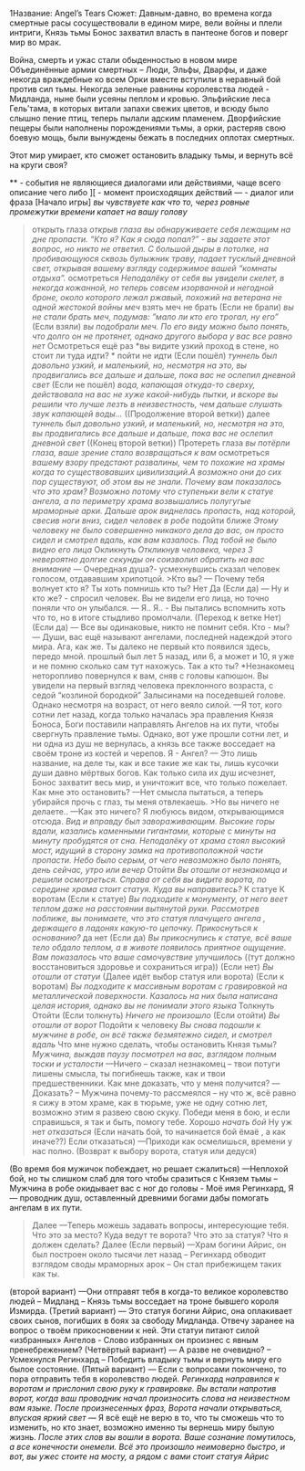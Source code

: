 1Название: Angel’s Tears
Сюжет:
Давным-давно, во времена когда смертные расы сосуществовали в едином мире, вели войны и плели интриги, Князь тьмы Бонос захватил власть в пантеоне богов и поверг мир во мрак.

Война, смерть и ужас стали обыденностью в новом мире Объединённые армии смертных – Люди, Эльфы, Дварфы, и даже некогда враждебные ко всем Орки вместе вступили в неравный бой против сил тьмы.
Некогда зеленые равнины королевства людей -  Мидланда, ныне были усеяны пеплом и кровью. Эльфийские леса Гель’тама, в которых витали запахи свежих цветов, и всюду было слышно пение птиц, теперь пылали адским пламенем. Дворфийские пещеры были наполнены порождениями тьмы, а орки, растеряв свою боевую мощь, были вынуждены бежать в последних оплотах смертных.

Этот мир умирает, кто сможет остановить владыку тьмы, и вернуть всё на круги своя?






** - события не являющиеся диалогами или действиями, чаще всего описание чего либо 
][ - момент происходящих действий — - диалог или фраза
 [Начало игры] 
*вы чувствуете как что то, через ровные промежутки времени капает на вашу голову*
 >открыть глаза
 *открыв глаза вы обнаруживаете себя лежащим на дне пропасти. “Кто я? Как я сюда попал?” - вы задаете этот вопрос, но никто не ответил. С большой дыры в потолке, на пробивающуюся сквозь булыжник траву, падает тусклый дневной свет, открывая вашему взгляду содержимое вашей “комнаты отдыха”.*
 >осмотреться *Неподалёку от себя вы увидели скелет, в некогда кожанной, но теперь совсем изорванной и негодной броне, около которого лежал ржавый, похожий на ветерана не одной жестокой войны меч*
 >взять меч 
>не брать
 (Если не брали) 
*вы не стали брать меч, подумав: ”мало ли кто его трогал, ну его”*
 (Если взяли)
 *вы подобрали меч. По его виду можно было понять, что долго он не протянет, однако другого выбора у вас все равно нет*
 >Осмотреться ещё раз 
*вы видите узкий проход в стене, но стоит ли туда идти? *
 >пойти 
>не идти 
(Если пошёл)
 *туннель был довольно узкий, и маленький, но, несмотря на это, вы продвигались все дальше и дальше, пока вас не ослепил дневной свет* 
(Если не пошёл) 
*вода, капающая откуда-то сверху, действовала на вас не хуже какой-нибудь пытки, и вскоре вы решили что лучше лезть в неизвестность, чем дальше слушать звук капающей воды…* 
((Продолжение второй ветки))
 >далее 
*туннель был довольно узкий, и маленький, но, несмотря на это, вы продвигались все дальше и дальше, пока вас не ослепил дневной свет* 
((Конец второй ветки)) 
>Протереть глаза
 *вы потëрли глаза, ваше зрение стало возвращаться к вам* 
>осмотреться
 *вашему взору предстают развалины, чем то похожие на храмы когда то существовавших цивилизаций.А возможно они до сих пор существуют, об этом вы не знали. Почему вам показалось что это храм? Возможно потому что ступеньки вели к статуе ангела, а по периметру храма возвышались полугугые мраморные арки. Дальше арок виднелась пропасть, над которой, свесив ноги вниз, сидел человек в робе*
>подойти ближе
 *Этому человеку не было совершенно никакого дела до вас, он просто сидел и смотрел вдаль, как вам казалось. Под тобой не было видно его лица* 
>Окликнуть 
*Откликнув человека, через 3 невероятно долгие секунды он соизволил обратить на вас внимание* — Очередная душа?- усмехнувшись сказал человек голосом, отдававшим хрипотцой. >Кто вы? 
— Почему тебя волнует кто я? Ты хоть помнишь кто ты? 
>Нет 
>Да 
(Если да)
 — Ну и кто же? - спросил человек. Вы не видели его лица, но точно поняли что он улыбался.
 — Я.. Я.. - Вы пытались вспомнить хоть что то, но в итоге стыдливо промолчали.
 (Переход к ветке Нет)
 (Если да) 
— Все вы одинаковые, никто не помнит себя.
 >Кто - мы? 
— Души, вас ещё называют ангелами, последней надеждой этого мира. Ага, как же. Ты далеко не первый кто появился здесь, передо мной. прошлый был лет 5 назад, или 6, а может и 10, я уже и не помню сколько сам тут нахожусь.
 >Так а кто ты? 
*Незнакомец неторопливо повернулся к вам, сняв с головы капюшон. Вы увидели на первый взгляд человека преклонного возраста, с седой “козлиной бородкой” Залысинами на поседевшей голове. Однако несмотря на возраст, от него веяло силой. 
—Я тот, кого сотни лет назад, когда только началась эра правления Князя Боноса, Боги поставили направлять Ангелов на их пути, чтобы свергнуть правление тьмы. Однако, вот уже прошли сотни лет, и ни одна из душ не вернулась, а князь все также восседает на своём троне из костей и черепов.
 >Я - Ангел?
 — Это лишь название, на деле ты, как и все такие же как ты, лишь кусочки души давно мëртвых богов. Как только сила их душ исчезнет, Бонос захватит весь мир, и уничтожит все, что только пожелает. 
>Как мне это остановить?
 —Нет смысла пытаться, а теперь убирайся прочь с глаз, ты меня отвлекаешь. >Но вы ничего не делаете.. 
—Как это ничего? Я любуюсь видом, открывающимся отсюда. 
*Вид и вправду был завораживающим. Высокие горы вдали, казались каменными гигантами, которые с минуты на минуту пробудятся от сна. Неподалёку от храма стоял высокий мост, идущий в сторону замка на противоположной части пропасти. Небо было серым, от чего невозможно было понять, день сейчас, утро или вечер*
>Отойти
*Вы отошли от незнакомца и решили осмотреться. Справа от себя вы видите ворота, по середине храма стоит статуя. Куда вы направитесь?*
>К статуе
>К воротам
(Если к статуе)
*Вы подходите к монументу, от него веет теплом даже на расстоянии вытянутой руки. Рассмотрев поближе, вы понимаете, что это статуя плачущего ангела , держащего в ладонях какую-то цепочку.*
*Прикоснуться к основанию?*
>да
>нет
(Если да)
*Вы прикоснулись к статуе, всё ваше тело обдало теплом, а в животе появилось приятное ощущение. Вам показалось что ваше самочувствие улучшилось*
((тут должно восстановиться здоровье и сохраниться игра))
(Если нет)
*Вы отошли от статуи*
(Далее идёт выбор статуя или ворота)
(Если к воротам)
*Вы подходите к массивным воротам с гравировкой на металлической поверхности. Казалось на них была написана целая история, однако вы не понимали этого языка*
>Толкнуть
>Отойти
(Если толкнуть)
*Ничего не произошло*
(Если отойти)
*Вы отошли от ворот*
>Подойти к человеку
*Вы снова подошли к мужчине в робе, он всё также безмятежно сидел, и смотрел вдаль*
>Что мне нужно сделать, чтобы остановить Князя тьмы?
*Мужчина, выждав паузу посмотрел на вас, взглядом полным тоски и усталости*
—Ничего – сказал незнакомец – твои потуги лишены смысла, ты погибнешь также, как и твои предшественники.
>Как мне доказать, что у меня получится?
—Доказать? – Мужчина почему-то рассмеялся – ну что ж, всё равно я сижу в этом храме, как в тюрьме, уже не одну сотню лет, возможно этим я развею свою скуку. Победи меня в бою, и если справишься, я так и быть, помогу тебе.
>Хорошо *начать бой*
>Ну уж нет *отказаться*
(Если начать бой, то начинается бой ёмаё , а как иначе??)
Если отказаться)
—Приходи как осмелишься, времени у нас полно.
(Возврат к выбору ворота, статуя или дедуся)

(Во время боя мужичок побеждает, но решает сжалиться)
—Неплохой бой, но ты слишком слаб для того чтобы сразиться с Князем тьмы – Мужчина в робе окидывает вас с ног до головы  - Моё имя Регинхард, Я — проводник душ, оставленный древними богами дабы помогать ангелам в их пути.
>Далее
—Теперь можешь задавать вопросы, интересующие тебя.
> Что это за место?
>Куда ведут те ворота?
>Что это за статуя?
>Что я должен сделать?
>Далее
 (Если первый)
—Храм богини Айрис, он был построен около тысячи лет назад – Регинхард обводит взглядом своды мраморных арок – Он стал прибежищем таких как ты.

(второй вариант)
—Они отправят тебя в когда-то великое королевство людей – Мидланд – Князь тьмы восседает на троне бывшего короля Измирда.
(Третий вариант)
— Это статуя богини Айрис, она оплакивает своих сынов, погибших в боях за свободу Мидланда. Отвечу заранее на вопрос о твоём прикосновении к ней. Эти статуи питают силой «избранных» Ангелов - Слово избранных он произнес с явным пренебрежением?
(Четвёртый вариант)
— А разве не очевидно? – Усмехнулся Регинхард – Победить владыку тьмы и вернуть миру его былое состояние.
(Пятый вариант)
— Если с вопросами покончено, то пора отправить тебя в королевство людей.
*Регинхард направился к воротам и прислонил свою руку  к гравировке. Вы встали напротив ворот, когда ваш проводник начал произносить слова на неизвестном вам языке. После произнесенных фраз, Ворота начали открываться, впуская яркий свет* 
— Я всё ещё не верю в то, что ты сможешь что то изменить, но кто знает, возможно именно ты вернешь миру былую жизнь.
*После этих слов вы вошли в ворота. Ваше сознание помутилось, а все конечности онемели. Всё это произошло неимоверно быстро, и вот, вы ужес стоите на мосту, а рядом с вами стоит статуя Айрис* 

